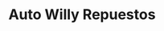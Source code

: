 ---
title: "Auto Willy Repuestos"
url: /huacas/auto-willy-repuestos/
shop: reparación de automóviles
---